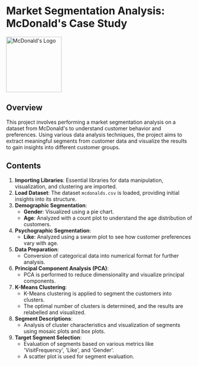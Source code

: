 # Market Segmentation Analysis: McDonald's Case Study
<img src="https://s3-symbol-logo.tradingview.com/mcdonalds--600.png" alt="McDonald's Logo" width="150" height="150" />

## Overview

This project involves performing a market segmentation analysis on a dataset from McDonald's to understand customer behavior and preferences. Using various data analysis techniques, the project aims to extract meaningful segments from customer data and visualize the results to gain insights into different customer groups.

## Contents

1. **Importing Libraries**: Essential libraries for data manipulation, visualization, and clustering are imported.
2. **Load Dataset**: The dataset `mcdonalds.csv` is loaded, providing initial insights into its structure.
3. **Demographic Segmentation**:
   - **Gender**: Visualized using a pie chart.
   - **Age**: Analyzed with a count plot to understand the age distribution of customers.
4. **Psychographic Segmentation**:
   - **Like**: Analyzed using a swarm plot to see how customer preferences vary with age.
5. **Data Preparation**:
   - Conversion of categorical data into numerical format for further analysis.
6. **Principal Component Analysis (PCA)**:
   - PCA is performed to reduce dimensionality and visualize principal components.
7. **K-Means Clustering**:
   - K-Means clustering is applied to segment the customers into clusters.
   - The optimal number of clusters is determined, and the results are relabelled and visualized.
8. **Segment Descriptions**:
   - Analysis of cluster characteristics and visualization of segments using mosaic plots and box plots.
9. **Target Segment Selection**:
   - Evaluation of segments based on various metrics like 'VisitFrequency', 'Like', and 'Gender'.
   - A scatter plot is used for segment evaluation.


